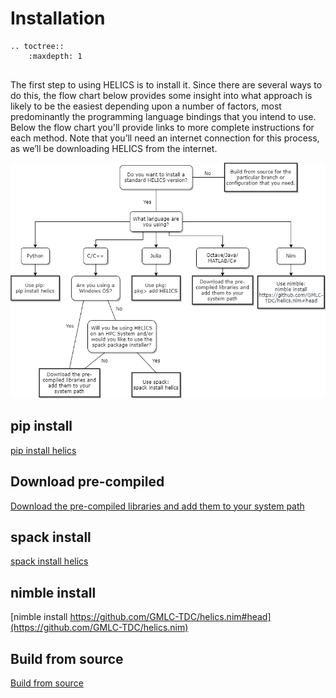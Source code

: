 # Installation

```{eval-rst}
.. toctree::
    :maxdepth: 1


```

The first step to using HELICS is to install it. Since there are several ways to do this, the flow chart below provides some insight into what approach is likely to be the easiest depending upon a number of factors, most predominantly the programming language bindings that you intend to use. Below the flow chart you'll provide links to more complete instructions for each method. Note that you’ll need an internet connection for this process, as we’ll be downloading HELICS from the internet.

![](./images/install-decision-tree.png)

## pip install

[pip install helics](https://python.helics.org/)

## Download pre-compiled

[Download the pre-compiled libraries and add them to your system path](./installing_the_pre_compiled_libraries.md)

## spack install

[spack install helics](./spack.md)

## nimble install

[nimble install https://github.com/GMLC-TDC/helics.nim#head](https://github.com/GMLC-TDC/helics.nim)

## Build from source

[Build from source](./build_from_source.md)
